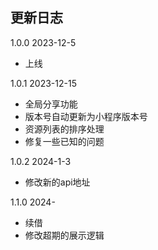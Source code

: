 ## 更新日志

1.0.0   2023-12-5

- 上线

1.0.1   2023-12-15

- 全局分享功能
- 版本号自动更新为小程序版本号
- 资源列表的排序处理
- 修复一些已知的问题

1.0.2 2024-1-3

- 修改新的api地址

1.1.0 2024-

- 续借
- 修改超期的展示逻辑
